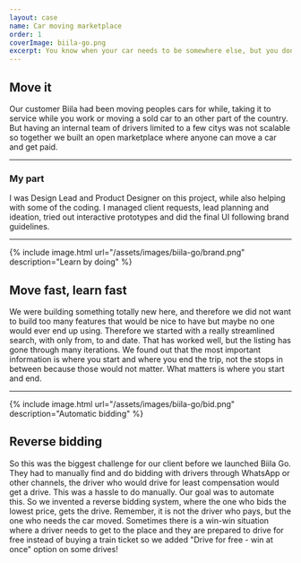 ```yaml
---
layout: case
name: Car moving marketplace
order: 1
coverImage: biila-go.png
excerpt: You know when your car needs to be somewhere else, but you don't have time to drive it. That's what Biila Go does for you. Finds a qualified driver and moves the car, all while you just keep doing what you did. I was part of defining, designing and developing this innovation from Finland.
---
```


## Move it

Our customer Biila had been moving peoples cars for while, taking it to service while you work or moving a sold car to an other part of the country. But having an internal team of drivers limited to a few citys was not scalable so together we built an open marketplace where anyone can move a car and get paid.

---

### My part

I was Design Lead and Product Designer on this project, while also helping with some of the coding. I managed client requests, lead planning and ideation, tried out interactive prototypes and did the final UI following brand guidelines.

---

{% include image.html url="/assets/images/biila-go/brand.png" description="Learn by doing" %}

## Move fast, learn fast

We were building something totally new here, and therefore we did not want to build too many features that would be nice to have but maybe no one would ever end up using. Therefore we started with a really streamlined search, with only from, to and date. That has worked well, but the listing has gone through many iterations. We found out that the most important information is where you start and where you end the trip, not the stops in between because those would not matter. What matters is where you start and end.

---

{% include image.html url="/assets/images/biila-go/bid.png" description="Automatic bidding" %}

## Reverse bidding

So this was the biggest challenge for our client before we launched Biila Go. They had to manually find and do bidding with drivers through WhatsApp or other channels, the driver who would drive for least compensation would get a drive. This was a hassle to do manually. Our goal was to automate this. So we invented a reverse bidding system, where the one who bids the lowest price, gets the drive. Remember, it is not the driver who pays, but the one who needs the car moved. Sometimes there is a win-win situation where a driver needs to get to the place and they are prepared to drive for free instead of buying a train ticket so we added "Drive for free - win at once" option on some drives!